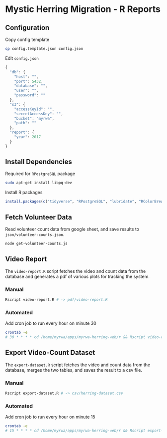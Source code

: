 Mystic Herring Migration - R Reports
====================================

## Configuration

Copy config template

```bash
cp config.template.json config.json
```

Edit `config.json`

```js
{
  "db": {
    "host": "",
    "port": 5432,
    "database": "",
    "user": "",
    "password": ""
  },
  "s3": {
    "accessKeyId": "",
    "secretAccessKey": "",
    "bucket": "myrwa",
    "path": ""
  },
  "report": {
    "year": 2017
  }
}
```

## Install Dependencies

Required for `RPostgreSQL` package

```bash
sudo apt-get install libpq-dev
```

Install R packages

```r
install.packages(c("tidyverse", "RPostgreSQL", "lubridate", "RColorBrewer", "gridExtra", "jsonlite", "hexbin"))
```

## Fetch Volunteer Data

Read volunteer count data from google sheet, and save results to `json/volunteer-counts.json`.

```bash
node get-volunteer-counts.js
```

## Video Report

The `video-report.R` script fetches the video and count data from the database and generates a pdf of various plots for tracking the system.

### Manual

```bash
Rscript video-report.R # -> pdf/video-report.R
```

### Automated

Add cron job to run every hour on minute 30

```bash
crontab -e
# 30 * * * * cd /home/myrwa/apps/myrwa-herring-web/r && Rscript video-report.R > /dev/null 2>&1
```

## Export Video-Count Dataset

The `export-dataset.R` script fetches the video and count data from the database, merges the two tables, and saves the result to a csv file.

### Manual

```bash
Rscript export-dataset.R # -> csv/herring-dataset.csv
```

### Automated

Add cron job to run every hour on minute 15

```bash
crontab -e
# 15 * * * * cd /home/myrwa/apps/myrwa-herring-web/r && Rscript export-dataset.R > /dev/null 2>&1
```
